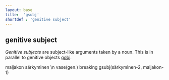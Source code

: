 ```yaml
---
layout: base
title:  'gsubj'
shortdef : 'genitive subject'
---
```


## genitive subject <a name="sec-gsubj"></a>

*Genitive subjects* are subject-like arguments taken by a noun. This is in parallel to genitive objects <a href="http://universaldependencies.github.io/docs/fi/gobj.html">gobj</a>.
<!-- %% \footnote{Due to genitive subjects being For further discussion on subjects and objects of nouns, see Section [gsubj-gobj](#sec-gsubj-gobj). -->


<!-- fname:gsubj.pdf -->
<div class="sd-parse">
maljakon särkyminen \n vase(gen.) breaking
gsubj(särkyminen-2, maljakon-1)
</div>


